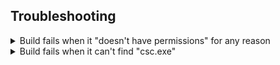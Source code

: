 ## Troubleshooting

<details>
<summary>Build fails when it "doesn't have permissions" for any reason</summary>
<br>

Try running it again with `sudo` in front:  `sudo make build_tools --jobs`
</details>

<details>
<summary>Build fails when it can't find "csc.exe"</summary>
<br>

Make sure you added your .NET framework file path to the PATH system environment variable.  Just to make sure, add it to both the specific user's PATH and the System's PATH in both of the panes of the window that pops up.  Make sure to close and reopen the WSL terminal.
</details>